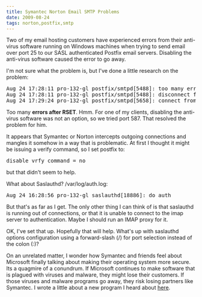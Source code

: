 ```yaml
---
title: Symantec Norton Email SMTP Problems
date: 2009-08-24
tags: norton,postfix,smtp
---
```

Two of my email hosting customers have experienced errors from their anti-virus software running on Windows machines when trying to send email over port 25 to our SASL authenticated Postfix email servers. Disabling the anti-virus software caused the error to go away.

I'm not sure what the problem is, but I've done a little research on the problem:

<pre class="sh_log">
Aug 24 17:28:11 pro-132-gl postfix/smtpd[5488]: too many errors after RSET from pool-**-**-**-**.region.fios.verizon.net[**.**.**.**]
Aug 24 17:28:11 pro-132-gl postfix/smtpd[5488]: disconnect from pool-[**-**-**-**.region.fios.verizon.net[**.**.**.**]
Aug 24 17:29:24 pro-132-gl postfix/smtpd[5658]: connect from pool-**-**-**-**.region.fios.verizon.net[**.**.**.**]
</pre>

Too many **errors after RSET**. Hmm. For one of my clients, disabling the anti-virus software was not an option, so we tried port 587. That resolved the problem for him.

It appears that Symantec or Norton intercepts outgoing connections and mangles it somehow in a way that is problematic. At first I thought it might be issuing a verify command, so I set postfix to:

<pre class="sh_sh">
disable_vrfy_command = no
</pre>

but that didn't seem to help.

What about Saslauthd? /var/log/auth.log:

<pre class="sh_log">
Aug 24 16:28:56 pro-132-gl saslauthd[18886]: do_auth         : auth failure: [user=email@example.com] [service=smtp] [realm=example.com] [mech=rimap] [reason=[ALERT] Unexpected response from remote authentication server]
</pre>

But that's as far as I get. The only other thing I can think of is that saslauthd is running out of connections, or that it is unable to connect to the imap server to authentication. Maybe I should run an IMAP proxy for it.

OK, I've set that up. Hopefully that will help. What's up with saslauthd options configuration using a forward-slash (/) for port selection instead of the colon (:)?

On an unrelated matter, I wonder how Symantec and friends feel about Microsoft finally talking about making their operating system more secure. Its a quagmire of a conundrum. If Microsoft continues to make software that is plagued with viruses and malware, they might lose their customers. If those viruses and malware programs go away, they risk losing partners like Symantec. I wrote a little about a new program I heard about <a href="http://www.weendoze.com/blog/2009/07/avast-antivirus.html">here</a>.

